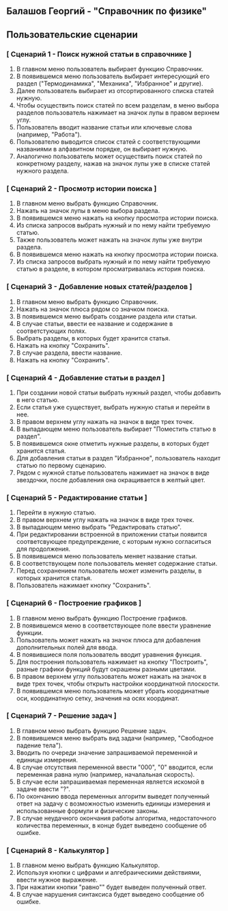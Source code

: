## Балашов Георгий - "Справочник по физике"
## Пользовательские сценарии

### [ Сценарий 1 - Поиск нужной статьи в справочнике ]

1. В главном меню пользователь выбирает функцию Справочник.
2. В появившемся меню пользователь выбирает интересующий его раздел ("Термодинамика", "Механика", "Избранное" и другие).
3. Далее пользователь выбирает из отсортированного списка статей нужную.
4. Чтобы осуществить поиск статей по всем разделам, в меню выбора разделов пользователь нажимает на значок лупы в правом верхнем углу.
5. Пользователь вводит название статьи или ключевые слова (например, "Работа").
6. Пользователю выводится список статей с соответствующими названиями в алфавитном порядке, он выбирает нужную.
7. Аналогично пользователь может осуществить поиск статей по конкретному разделу, нажав на значок лупы уже в списке статей нужного раздела.

### [ Сценарий 2 - Просмотр истории поиска ]

1. В главном меню выбрать функцию Справочник.
2. Нажать на значок лупы в меню выбора раздела.
3. В появившемся меню нажать на кнопку просмотра истории поиска.
4. Из списка запросов выбрать нужный и по нему найти требуемую статью.
5. Также пользователь может нажать на значок лупы уже внутри раздела.
6. В появившемся меню нажать на кнопку просмотра истории поиска.
7. Из списка запросов выбрать нужный и по нему найти требуемую статью в разделе, в котором просматривалась история поиска.

### [ Сценарий 3 - Добавление новых статей/разделов ]

1. В главном меню выбрать функцию Справочник.
2. Нажать на значок плюса рядом со значком поиска.
3. В появившемся меню выбрать создание раздела или статьи.
4. В случае статьи, ввести ее название и содержание в соответстующих полях.
5. Выбрать разделы, в которых будет хранится статья.
6. Нажать на кнопку "Сохранить".
7. В случае раздела, ввести название.
8. Нажать на кнопку "Сохранить".

### [ Сценарий 4 - Добавление cтатьи в раздел ]

1. При создании новой статьи выбрать нужный раздел, чтобы добавить в него статью.
2. Если статья уже существует, выбрать нужную статья и перейти в нее.
3. В правом верхнем углу нажать на значок в виде трех точек.
4. В выпадающем меню пользователь выбирает "Поместить статью в раздел".
5. В появившемся окне отметить нужные разделы, в которых будет хранится статья.
6. Для добавления статьи в раздел "Избранное", пользователь находит статью по первому сценарию.
7. Рядом с нужной статье пользователь нажимает на значок в виде звездочки, после добавления она окращивается в желтый цвет.

### [ Сценарий 5 - Редактирование статьи ]

1. Перейти в нужную статью.
2. В правом верхнем углу нажать на значок в виде трех точек. 
3. В выпадающем меню выбрать "Редактировать статью".
4. При редактировании встроенной в приложении статьи появится соответсвующее предупреждение, с которым нужно согласиться для продолжения.
5. В появившемся меню пользователь меняет название статьи.
6. В соответствующем поле пользователь меняет содержание статьи.
7. Перед сохранением пользователь может изменить разделы, в которых хранится статья.
8. Пользователь нажимает кнопку "Сохранить".

### [ Сценарий 6 - Построение графиков ]

1. В главном меню выбрать функцию Построение графиков.
2. В появившемся меню в соответствующее поле ввести уравнение функции.
3. Пользователь может нажать на значок плюса для добавления дополнительных полей для ввода.
4. В появившиеся поля пользователь вводит уравнения функция.
5. Для построения пользователь нажимает на кнопку "Построить", разные графики функций будут окрашены разными цветами.
6. В правом верхнем углу пользователь может нажать на значок в виде трех точек, чтобы открыть настройки координатной плоскости.
7. В появившемся меню пользователь может убрать координатные оси, координатную сетку, значения на осях координат.

### [ Сценарий 7 - Решение задач ]

1. В главном меню выбрать функцию Решение задач.
2. В появившемся меню выбрать вид задачи (например, "Свободное падение тела").
3. Вводить по очереди значение запрашиваемой переменной и единицы измерения.
4. В случае отсутствия переменной ввести "000", "0" вводится, если переменная равна нулю (например, началальная скорость).
5. В случае если запрашиваемая переменная является искомой в задаче ввести "?".
6. По окончанию ввода переменных алгоритм выведет полученный ответ на задачу с возможностью изменить единицы измерения и использованные формули и физические законы.
7. В случае неудачного окончания работы алгоритма, недостаточного количества переменных, в конце будет выведено сообщение об ошибке.

### [ Сценарий 8 - Калькулятор ]

1. В главном меню выбрать функцию Калькулятор.
2. Используя кнопки с цифрами и алгебраическими действиями, ввести нужное выражение.
3. При нажатии кнопки "равно"" будет выведен полученный ответ.
4. В случае нарушения синтаксиса будет выведено сообщение об ошибке.
